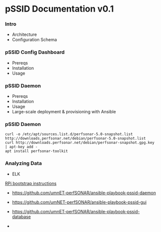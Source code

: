 # pSSID Documentation v0.1

### Intro
- Architecture
- Configuration Schema
### pSSID Config Dashboard
- Prereqs
- Installation
- Usage

### pSSID Daemon
- Prereqs
- Installation
- Usage
- Large-scale deployment & provisioning with Ansible

### pSSID Daemon
```
curl -o /etc/apt/sources.list.d/perfsonar-5.0-snapshot.list  http://downloads.perfsonar.net/debian/perfsonar-5.0-snapshot.list
curl http://downloads.perfsonar.net/debian/perfsonar-snapshot.gpg.key | apt-key add -
apt install perfsonar-toolkit
```

### Analyzing Data
- ELK

[RPi bootstrap instructions](RPi_bootstrap.MD)


 - https://github.com/umnET-perfSONAR/ansible-playbook-pssid-daemon

 - https://github.com/umNET-perfSONAR/ansible-playbook-pssid-gui

 - https://github.com/umnET-perfSONAR/ansible-playbook-pssid-database

 - 


